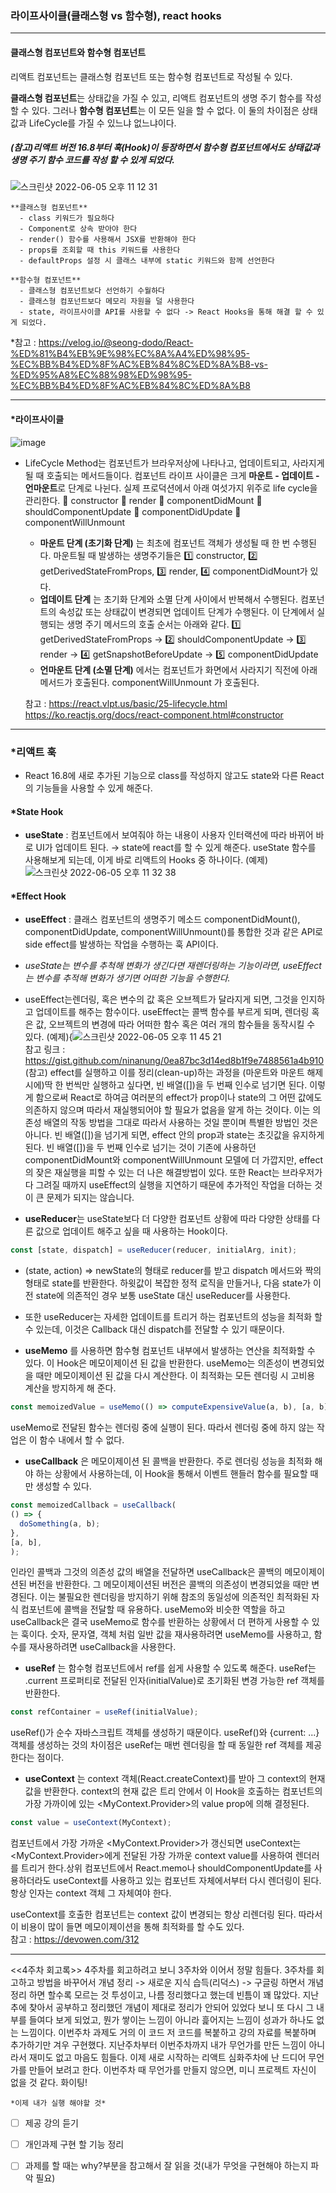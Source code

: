 ### 라이프사이클(클래스형 vs 함수형), react hooks
***

  #### 클래스형 컴포넌트와 함수형 컴포넌트
  리액트 컴포넌트는 클래스형 컴포넌트 또는 함수형 컴포넌트로 작성될 수 있다.

  **클래스형 컴포넌트**는 상태값을 가질 수 있고, 리액트 컴포넌트의 생명 주기 함수를 작성할 수 있다. 그러나 **함수형 컴포넌트**는 이 모든 일을 할 수 없다. 이 둘의 차이점은 상태값과 LifeCycle를 가질 수 있느냐 없느냐이다.
  ##### (참고)리액트 버전 16.8부터 훅(Hook)이 등장하면서 함수형 컴포넌트에서도 상태값과 생명 주기 함수 코드를 작성 할 수 있게 되었다.
      
![스크린샷 2022-06-05 오후 11 12 31](https://user-images.githubusercontent.com/105087933/172054808-524a92a2-d81b-488d-8376-76589b57d244.png)

    **클래스형 컴포넌트**
      - class 키워드가 필요하다
      - Component로 상속 받아야 한다
      - render() 함수를 사용해서 JSX를 반환해야 한다
      - props를 조회할 때 this 키워드를 사용한다
      - defaultProps 설정 시 클래스 내부에 static 키워드와 함께 선언한다

    **함수형 컴포넌트**
      - 클래스형 컴포넌트보다 선언하기 수월하다
      - 클래스형 컴포넌트보다 메모리 자원을 덜 사용한다
      - state, 라이프사이클 API를 사용할 수 없다 -> React Hooks을 통해 해결 할 수 있게 되었다.  
   *참고 : https://velog.io/@seong-dodo/React-%ED%81%B4%EB%9E%98%EC%8A%A4%ED%98%95-%EC%BB%B4%ED%8F%AC%EB%84%8C%ED%8A%B8-vs-%ED%95%A8%EC%88%98%ED%98%95-%EC%BB%B4%ED%8F%AC%EB%84%8C%ED%8A%B8
***

#### \*라이프사이클
![image](https://user-images.githubusercontent.com/105087933/172054973-44462b18-178b-4877-9915-884332357548.png)

- LifeCycle Method는 컴포넌트가 브라우저상에 나타나고, 업데이트되고, 사라지게 될 때 호출되는 메서드들이다. 컴포넌트 라이프 사이클은 크게 **마운트 - 업데이트 - 언마운트**로 단계로 나뉜다.
  실제 프로덕션에서 아래 여섯가지 위주로 life cycle을 관리한다.
    🔘 constructor
    🔘 render
    🔘 componentDidMount
    🔘 shouldComponentUpdate
    🔘 componentDidUpdate
    🔘 componentWillUnmount
    
  - **마운트 단계 (초기화 단계)** 는 최초에 컴포넌트 객체가 생성될 때 한 번 수행된다. 마운트될 때 발생하는 생명주기들은 
    1️⃣ constructor, 2️⃣ getDerivedStateFromProps, 3️⃣ render, 4️⃣ componentDidMount가 있다.
  - **업데이트 단계** 는 초기화 단계와 소멸 단계 사이에서 반복해서 수행된다. 컴포넌트의 속성값 또는 상태값이 변경되면 업데이트 단계가 수행된다. 이 단계에서 실행되는 생명 주기 메서드의 호출 순서는 아래와 같다.
    1️⃣ getDerivedStateFromProps -> 2️⃣ shouldComponentUpdate -> 3️⃣ render -> 4️⃣ getSnapshotBeforeUpdate -> 5️⃣ componentDidUpdate
  - **언마운트 단계 (소멸 단계)** 에서는 컴포넌트가 화면에서 사라지기 직전에 아래 메서드가 호출된다. 
     componentWillUnmount 가 호출된다.
  
  참고 : https://react.vlpt.us/basic/25-lifecycle.html
    https://ko.reactjs.org/docs/react-component.html#constructor
  
***

### \*리액트 훅
 - React 16.8에 새로 추가된 기능으로 class를 작성하지 않고도 state와 다른 React의 기능들을 사용할 수 있게 해준다.

  #### \*State Hook

  - **useState** : 컴포넌트에서 보여줘야 하는 내용이 사용자 인터랙션에 따라 바뀌어 바로 UI가 업데이트 된다.
  → state에 react를 할 수 있게 해준다. useState 함수를 사용해보게 되는데, 이게 바로 리액트의 Hooks 중 하나이다.
    (예제)![스크린샷 2022-06-05 오후 11 32 38](https://user-images.githubusercontent.com/105087933/172055680-a6fc640c-9caa-4a63-9383-4768d34ab071.png)

  #### \*Effect Hook
  - **useEffect** : 클래스 컴포넌트의 생명주기 메소드 componentDidMount(), componentDidUpdate, componentWillUnmount()를 통합한 것과 같은 API로 side effect를 발생하는 작업을 수행하는 훅 API이다.
  - *useState는 변수를 추척해 변화가 생긴다면 재렌더링하는 기능이라면, useEffect는 변수를 추적해 변화가 생기면 어떠한 기능을 수행한다.*
  -  useEffect는렌더링, 혹은 변수의 값 혹은 오브젝트가 달라지게 되면, 그것을 인지하고 업데이트를 해주는 함수이다. useEffect는 콜백 함수를 부르게 되며, 렌더링 혹은 값, 오브젝트의 변경에 따라 어떠한 함수 혹은 여러 개의 함수들을 동작시킬 수 있다.
  (예제){![스크린샷 2022-06-05 오후 11 45 21](https://user-images.githubusercontent.com/105087933/172056199-5f22f174-0003-48fe-a269-6570694337e3.png)  
    참고 링크 : https://gist.github.com/ninanung/0ea87bc3d14ed8b1f9e7488561a4b910  
    (참고) effect를 실행하고 이를 정리(clean-up)하는 과정을 (마운트와 마운트 해제 시에)딱 한 번씩만 실행하고 싶다면, 빈 배열([])을 두 번째 인수로 넘기면 된다. 이렇게 함으로써 React로 하여금 여러분의 effect가 prop이나 state의 그 어떤 값에도 의존하지 않으며 따라서 재실행되어야 할 필요가 없음을 알게 하는 것이다. 이는 의존성 배열의 작동 방법을 그대로 따라서 사용하는 것일 뿐이며 특별한 방법인 것은 아니다. 빈 배열([])을 넘기게 되면, effect 안의 prop과 state는 초깃값을 유지하게 된다. 빈 배열([])을 두 번째 인수로 넘기는 것이 기존에 사용하던 componentDidMount와 componentWillUnmount 모델에 더 가깝지만, effect의 잦은 재실행을 피할 수 있는 더 나은 해결방법이 있다. 또한 React는 브라우저가 다 그려질 때까지 useEffect의 실행을 지연하기 때문에 추가적인 작업을 더하는 것이 큰 문제가 되지는 않습니다.

  - **useReducer**는 useState보다 더 다양한 컴포넌트 상황에 따라 다양한 상태를 다른 값으로 업데이트 해주고 싶을 때 사용하는 Hook이다. 
  ```javascript
  const [state, dispatch] = useReducer(reducer, initialArg, init);
  ```
  - (state, action) => newState의 형태로 reducer를 받고 dispatch 메서드와 짝의 형태로 state를 반환한다. 하윗값이 복잡한 정적 로직을 만들거나, 다음 state가 이전 state에 의존적인 경우 보통 useState 대신 useReducer를 사용한다. 
  - 또한 useReducer는 자세한 업데이트를 트리거 하는 컴포넌트의 성능을 최적화 할 수 있는데, 이것은 Callback 대신 dispatch를 전달할 수 있기 때문이다.
   
  - **useMemo** 를 사용하면 함수형 컴포넌트 내부에서 발생하는 연산을 최적화할 수 있다. 이 Hook은 메모이제이션 된 값을 반환한다. useMemo는 의존성이 변경되었을 때만 메모이제이션 된 값을 다시 계산한다. 이 최적화는 모든 렌더링 시 고비용 계산을 방지하게 해 준다.  
  ```javascript
  const memoizedValue = useMemo(() => computeExpensiveValue(a, b), [a, b]);
  ```
  useMemo로 전달된 함수는 렌더링 중에 실행이 된다. 따라서 렌더링 중에 하지 않는 작업은 이 함수 내에서 할 수 없다.
  
  - **useCallback** 은 메모이제이션 된 콜백을 반환한다. 주로 렌더링 성능을 최적화 해야 하는 상황에서 사용하는데, 이 Hook을 통해서 이벤트 핸들러 함수를 필요할 때만 생성할 수 있다.  
  ```javascript
  const memoizedCallback = useCallback(
  () => {
    doSomething(a, b);
  },
  [a, b],
  );
  ```
  인라인 콜백과 그것의 의존성 값의 배열을 전달하면 useCallback은 콜백의 메모이제이션된 버전을 반환한다. 그 메모이제이션된 버전은 콜백의 의존성이 변경되었을 때만 변경된다. 이는 불필요한 렌더링을 방지하기 위해 참조의 동일성에 의존적인 최적화된 자식 컴포넌트에 콜백을 전달할 때 유용하다. useMemo와 비슷한 역할을 하고 useCallback은 결국 useMemo로 함수를 반환하는 상황에서 더 편하게 사용할 수 있는 훅이다. 숫자, 문자열, 객체 처럼 일반 값을 재사용하려면 useMemo를 사용하고, 함수를 재사용하려면 useCallback을 사용한다.  
  
  - **useRef** 는 함수형 컴포넌트에서 ref를 쉽게 사용할 수 있도록 해준다. useRef는 .current 프로퍼티로 전달된 인자(initialValue)로 초기화된 변경 가능한 ref 객체를 반환한다.  
  ```javascript
  const refContainer = useRef(initialValue);
  ```  
  useRef()가 순수 자바스크립트 객체를 생성하기 때문이다. useRef()와 {current: ...} 객체를 생성하는 것의 차이점은 useRef는 매번 렌더링을 할 때 동일한 ref 객체를 제공한다는 점이다.
  
  - **useContext** 는 context 객체(React.createContext)를 받아 그 context의 현재 값을 반환한다. context의 현재 값은 트리 안에서 이 Hook을 호출하는 컴포넌트의 가장 가까이에 있는 <MyContext.Provider>의 value prop에 의해 결정된다.  
  ```javascript
  const value = useContext(MyContext);
  ```  
  컴포넌트에서 가장 가까운 <MyContext.Provider>가 갱신되면 useContext는 <MyContext.Provider>에게 전달된 가장 가까운 context value를 사용하여 렌더러를 트리거 한다.상위 컴포넌트에서 React.memo나 shouldComponentUpdate를 사용하더라도 useContext를 사용하고 있는 컴포넌트 자체에서부터 다시 렌더링이 된다. 항상 인자는 context 객체 그 자체여야 한다.  

useContext를 호출한 컴포넌트는 context 값이 변경되는 항상 리렌더링 된다. 따라서 이 비용이 많이 들면 메모이제이션을 통해 최적화를 할 수도 있다.  
    참고 : https://devowen.com/312
***

  <<4주차 회고록>>
    4주차를 회고하려고 보니 3주차와 이어서 정말 힘들다. 3주차를 회고하고 방법을 바꾸어서 개념 정리 -> 새로운 지식 습득(리덕스) -> 구글링 하면서 개념정리
    하면 할수록 모르는 것 투성이고, 나름 정리했다고 했는데 빈틈이 꽤 많았다.
    지난추에 찾아서 공부하고 정리했던 개념이 제대로 정리가 안되어 있었다 보니 또 다시 그 내부를 들여다 보게 되었고, 뭔가 쌓이는 느낌이 아니라 흝어지는 느낌이 성과가 하나도 없는 느낌이다.
    이번주차 과제도 거의 이 코드 저 코드를 복붙하고 강의 자료를 복붙하며 추가하기만 겨우 구현했다. 지난주차부터 이번주차까지 내가 무언가를 만든 느낌이 아니라서 재미도 없고 마음도 힘들다.
    이제 새로 시작하는 리액트 심화주차에 난 드디어 무언가를 만들어 보려고 한다. 이번주차 때 무언가를 만들지 않으면, 미니 프로젝트 자신이 없을 것 같다. 화이팅!
    
    *이제 내가 실행 해야할 것*
 - [ ] 제공 강의 듣기
 - [ ] 개인과제 구현 할 기능 정리
 - [ ] 과제를 할 때는 why?부분을 참고해서 잘 읽을 것(내가 무엇을 구현해야 하는지 파악 필요)
 
